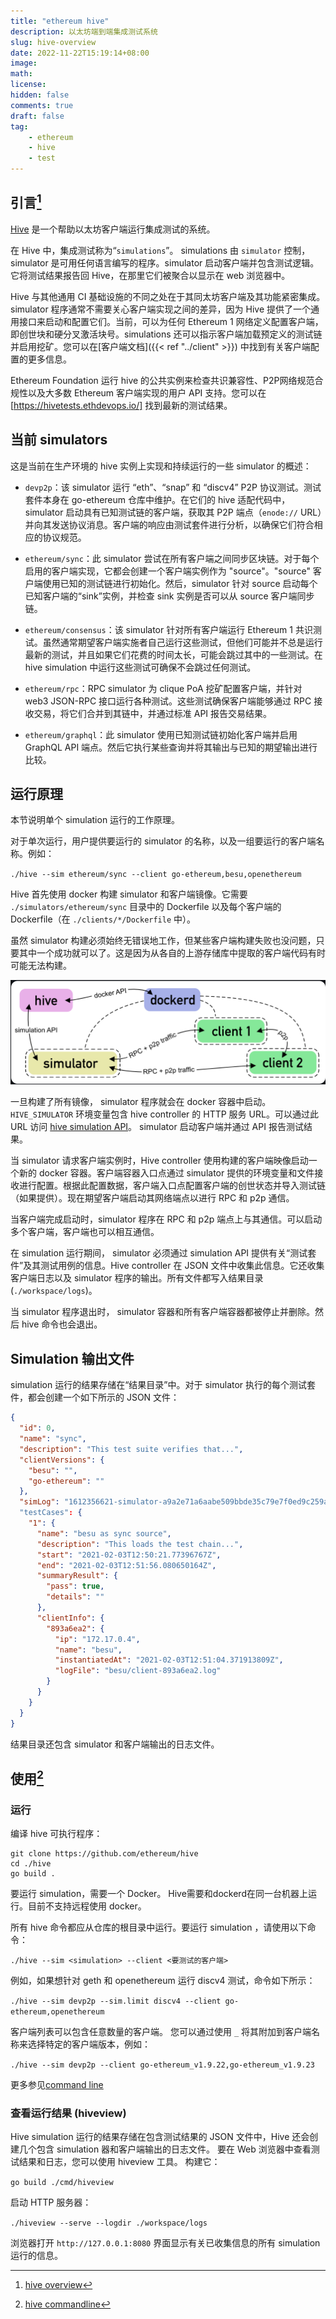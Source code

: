 ```yaml
---
title: "ethereum hive"
description: 以太坊端到端集成测试系统
slug: hive-overview
date: 2022-11-22T15:19:14+08:00
image:
math:
license:
hidden: false
comments: true
draft: false
tag:
    - ethereum
    - hive
    - test
---
```


## 引言[^1]

[Hive](https://github.com/ethereum/hive/blob/master/docs/overview.md) 是一个帮助以太坊客户端运行集成测试的系统。

在 Hive 中，集成测试称为“`simulations`”。 simulations 由 `simulator` 控制，simulator 是可用任何语言编写的程序。simulator 启动客户端并包含测试逻辑。它将测试结果报告回 Hive，在那里它们被聚合以显示在 web 浏览器中。

Hive 与其他通用 CI 基础设施的不同之处在于其同太坊客户端及其功能紧密集成。simulator 程序通常不需要关心客户端实现之间的差异，因为 Hive 提供了一个通用接口来启动和配置它们。当前，可以为任何 Ethereum 1 网络定义配置客户端，即创世块和硬分叉激活块号。simulations 还可以指示客户端加载预定义的测试链并启用挖矿。您可以在[客户端文档]({{< ref "../client" >}}) 中找到有关客户端配置的更多信息。

Ethereum Foundation 运行 hive 的公共实例来检查共识兼容性、P2P网络规范合规性以及大多数 Ethereum 客户端实现的用户 API 支持。您可以在 [https://hivetests.ethdevops.io/] 找到最新的测试结果。

## 当前 simulators

这是当前在生产环境的 hive 实例上实现和持续运行的一些 simulator 的概述：

+ `devp2p`：该 simulator 运行 “eth”、“snap” 和 “discv4” P2P 协议测试。测试套件本身在 go-ethereum 仓库中维护。在它们的 hive 适配代码中，simulator 启动具有已知测试链的客户端，获取其 P2P 端点（`enode://` URL）并向其发送协议消息。客户端的响应由测试套件进行分析，以确保它们符合相应的协议规范。

+ `ethereum/sync`：此 simulator 尝试在所有客户端之间同步区块链。对于每个启用的客户端实现，它都会创建一个客户端实例作为 "source"。"source" 客户端使用已知的测试链进行初始化。然后，simulator 针对 source 启动每个已知客户端的“sink”实例，并检查 sink 实例是否可以从 source 客户端同步链。

+ `ethereum/consensus`：该 simulator 针对所有客户端运行 Ethereum 1 共识测试。虽然通常期望客户端实施者自己运行这些测试，但他们可能并不总是运行最新的测试，并且如果它们花费的时间太长，可能会跳过其中的一些测试。在hive simulation 中运行这些测试可确保不会跳过任何测试。

+ `ethereum/rpc`：RPC simulator 为 clique PoA 挖矿配置客户端，并针对 web3 JSON-RPC 接口运行各种测试。这些测试确保客户端能够通过 RPC 接收交易，将它们合并到其链中，并通过标准 API 报告交易结果。

+ `ethereum/graphql`：此 simulator 使用已知测试链初始化客户端并启用 GraphQL API 端点。然后它执行某些查询并将其输出与已知的期望输出进行比较。

## 运行原理

本节说明单个 simulation 运行的工作原理。

对于单次运行，用户提供要运行的 simulator 的名称，以及一组要运行的客户端名称。例如：

`./hive --sim ethereum/sync --client go-ethereum,besu,openethereum`

Hive 首先使用 docker 构建 simulator 和客户端镜像。它需要 `./simulators/ethereum/sync` 目录中的 Dockerfile 以及每个客户端的 Dockerfile（在 `./clients/*/Dockerfile` 中）。

虽然 simulator 构建必须始终无错误地工作，但某些客户端构建失败也没问题，只要其中一个成功就可以了。这是因为从各自的上游存储库中提取的客户端代码有时可能无法构建。

![sim-overview](sim-overview.png)

一旦构建了所有镜像， simulator 程序就会在 docker 容器中启动。`HIVE_SIMULATOR` 环境变量包含 hive controller 的 HTTP 服务 URL。可以通过此 URL 访问 [hive simulation API](https://github.com/ethereum/hive/blob/master/docs/simulators.md#simulation-api-reference)。 simulator 启动客户端并通过 API 报告测试结果。

当 simulator 请求客户端实例时，Hive controller 使用构建的客户端映像启动一个新的 docker 容器。客户端容器入口点通过 simulator 提供的环境变量和文件接收进行配置。根据此配置数据，客户端入口点配置客户端的创世状态并导入测试链（如果提供）。现在期望客户端启动其网络端点以进行 RPC 和 p2p 通信。

当客户端完成启动时，simulator 程序在 RPC 和 p2p 端点上与其通信。可以启动多个客户端，客户端也可以相互通信。

在 simulation 运行期间， simulator 必须通过 simulation  API 提供有关“测试套件”及其测试用例的信息。Hive controller 在 JSON 文件中收集此信息。它还收集客户端日志以及 simulator 程序的输出。所有文件都写入结果目录 (`./workspace/logs`)。

当 simulator 程序退出时， simulator 容器和所有客户端容器都被停止并删除。然后 hive 命令也会退出。

## Simulation 输出文件

simulation 运行的结果存储在“结果目录”中。对于 simulator 执行的每个测试套件，都会创建一个如下所示的 JSON 文件：

```json
{
  "id": 0,
  "name": "sync",
  "description": "This test suite verifies that...",
  "clientVersions": {
    "besu": "",
    "go-ethereum": ""
  },
  "simLog": "1612356621-simulator-a9a2e71a6aabe509bbde35c79e7f0ed9c259a642c19ba0da6167fa9efd0ea5a1.log"
  "testCases": {
    "1": {
      "name": "besu as sync source",
      "description": "This loads the test chain...",
      "start": "2021-02-03T12:50:21.77396767Z",
      "end": "2021-02-03T12:51:56.080650164Z",
      "summaryResult": {
        "pass": true,
        "details": ""
      },
      "clientInfo": {
        "893a6ea2": {
          "ip": "172.17.0.4",
          "name": "besu",
          "instantiatedAt": "2021-02-03T12:51:04.371913809Z",
          "logFile": "besu/client-893a6ea2.log"
        }
      }
    }
  }
}
```

结果目录还包含 simulator 和客户端输出的日志文件。

## 使用[^2]

### 运行

编译 hive 可执行程序：

```shell
git clone https://github.com/ethereum/hive
cd ./hive
go build .
```

要运行 simulation，需要一个 Docker。 Hive需要和dockerd在同一台机器上运行。目前不支持远程使用 docker。

所有 hive 命令都应从仓库的根目录中运行。要运行 simulation ，请使用以下命令：

`./hive --sim <simulation> --client <要测试的客户端>`

例如，如果想针对 geth 和 openethereum 运行 discv4 测试，命令如下所示：

`./hive --sim devp2p --sim.limit discv4 --client go-ethereum,openethereum`

客户端列表可以包含任意数量的客户端。 您可以通过使用 `_` 将其附加到客户端名称来选择特定的客户端版本，例如：

`./hive --sim devp2p --client go-ethereum_v1.9.22,go-ethereum_v1.9.23`

更多参见[command line](https://github.com/ethereum/hive/blob/master/docs/commandline.md)

### 查看运行结果 (hiveview)

Hive simulation 运行的结果存储在包含测试结果的 JSON 文件中，Hive 还会创建几个包含 simulation 器和客户端输出的日志文件。 要在 Web 浏览器中查看测试结果和日志，您可以使用 hiveview 工具。 构建它：

`go build ./cmd/hiveview`

启动 HTTP 服务器：

`./hiveview --serve --logdir ./workspace/logs`

浏览器打开 `http://127.0.0.1:8080` 界面显示有关已收集信息的所有 simulation 运行的信息。

[^1]: [hive overview](https://github.com/ethereum/hive/blob/master/docs/overview.md)
[^2]: [hive commandline](https://github.com/ethereum/hive/blob/master/docs/commandline.md)

